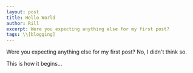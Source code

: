 ```yaml
---
layout: post
title: Hello World
author: Rill
excerpt: Were you expecting anything else for my first post?
tags: \\[blogging]
---
```


Were you expecting anything else for my first post? No, I didn't
think so.

This is how it begins...
